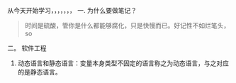 从今天开始学习，，，，，，，
一. 为什么要做笔记？  
>时间是硫酸，管你是什么都能够腐化，只是快慢而已。好记性不如烂笔头，so  

二。 软件工程
1. 动态语言和静态语言：变量本身类型不固定的语言称之为动态语言，与之对应的是静态语言。


